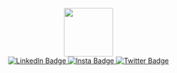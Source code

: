 <div id="header" align="center">
  <img src="https://media2.giphy.com/media/vLlpbDafjgHystuJ0a/giphy.gif" width="100"/>
  <div id="badges">
  <a href="https://www.linkedin.com/in/janardan-pethani">
    <img src="https://img.shields.io/badge/LinkedIn-blue?style=for-the-badge&logo=linkedin&logoColor=white" alt="LinkedIn Badge"/>
  </a>
  <a href="https://www.instagram.com/janardanpethani/">
    <img src="https://img.shields.io/badge/Instagram-8a3ab9?style=for-the-badge&logo=instagram&logoColor=white" alt="Insta Badge"/>
  </a>
  <a href="https://twitter.com/417cc73c4a4a415">
    <img src="https://img.shields.io/badge/Twitter-blue?style=for-the-badge&logo=twitter&logoColor=white" alt="Twitter Badge"/>
  </a>
</div>
</div>
